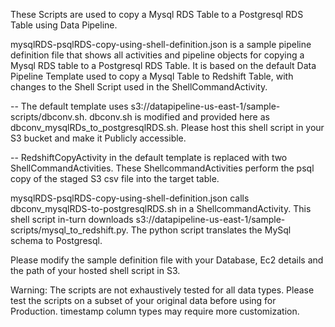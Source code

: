 These Scripts are used to copy a Mysql RDS Table to a Postgresql RDS Table using Data Pipeline.


mysqlRDS-psqlRDS-copy-using-shell-definition.json is a sample pipeline definition file that shows all activities and pipeline objects for copying a Mysql RDS table to a Postgresql RDS Table. It is based on the default Data Pipeline Template used to copy a Mysql Table to Redshift Table, with changes to the Shell Script used in the ShellCommandActivity. 

-- The default template uses s3://datapipeline-us-east-1/sample-scripts/dbconv.sh. 
dbconv.sh is modified and provided here as dbconv_mysqlRDs_to_postgresqlRDS.sh. 
Please host this shell script in your S3 bucket and make it Publicly accessible.

-- RedshiftCopyActivity in the default template is replaced with two ShellCommandActivities. These ShellcommandActivities perform the psql copy of the staged S3 csv file into the target table. 


mysqlRDS-psqlRDS-copy-using-shell-definition.json calls dbconv_mysqlRDS-to-postgresqlRDS.sh in a ShellcommandActivity. This shell script in-turn downloads s3://datapipeline-us-east-1/sample-scripts/mysql_to_redshift.py. The python script translates the MySql schema to Postgresql.


Please modify the sample definition file with your Database, Ec2 details and the path of your hosted shell script in S3. 


Warning: The scripts are not exhaustively tested for all data types. Please test the scripts on a subset of your original data before using for Production. timestamp column types may require more customization.

